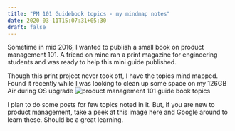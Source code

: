 ```yaml
---
title: "PM 101 Guidebook topics - my mindmap notes"
date: 2020-03-11T15:07:31+05:30
draft: false
---
```


Sometime in mid 2016, I wanted to publish a small book on product management 101. A friend on mine ran a print magazine for engineering students and was ready to help this mini guide published. 

Though this print project never took off, I have the topics mind mapped. Found it recently while I was looking to clean up some space on my 126GB Air during OS upgrade
![product management 101 guide book topics](/images/pm-mindmap.png)

I plan to do some posts for few topics noted in it. But, if you are new to product management, take a peek at this image here and Google around to learn these.  Should be a great learning. 